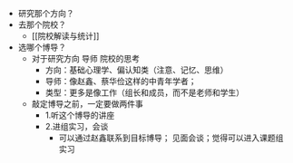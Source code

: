 - 研究那个方向？
- 去那个院校？
	- [[院校解读与统计]]
- 选哪个博导？
	- 对于研究方向 导师 院校的思考
		- 方向：基础心理学、偏认知类（注意、记忆、思维）
		- 导师：像赵鑫、蔡华俭这样的中青年学者；
		- 类型：更多是像工作（组长和成员，而不是老师和学生）
	- 敲定博导之前，一定要做两件事  
		- 1.听这个博导的讲座  
		- 2.进组实习，会谈  
			- 可以通过赵鑫联系到目标博导； 见面会谈；觉得可以进入课题组实习